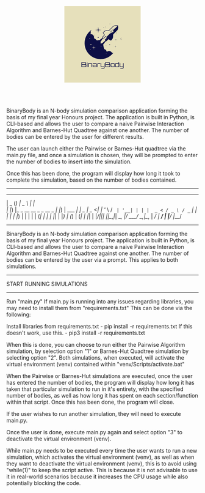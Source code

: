 <!-- <img src="/logos/BinaryBodyLogo.png" alt="BinaryBodyLogo" title="BinaryBodyLogo" style="width: 500px; height: 500px;"> -->

<p align = "center">
  <img src="/logos/BinaryBodyLogo.png" alt="BinaryBodyLogo" title="BinaryBodyLogo" style="width: 200px; height: 200px;">
</p>

<br><br>

<p>
  BinaryBody is an N-body simulation comparison application forming the basis of my final year Honours project.
  The application is built in Python, is CLI-based and allows the user to compare a naive Pairwise Interaction Algorithm and Barnes-Hut Quadtree against one another.
  The number of bodies can be entered by the user for different results.


  The user can launch either the Pairwise or Barnes-Hut quadtree via the main.py file, and once a simulation is chosen, they will be prompted to enter the number of bodies to insert into the simulation. 

  Once this has been done, the program will display how long it took to complete the simulation, based on the number of bodies contained.
</p>

<p>

**********************************************************

  ____  _                        ____            _       
 |  _ \(_)                      |  _ \          | |      
 | |_) |_ _ __   __ _ _ __ _   _| |_) | ___   __| |_   _ 
 |  _ <| | '_ \ / _` | '__| | | |  _ < / _ \ / _` | | | |
 | |_) | | | | | (_| | |  | |_| | |_) | (_) | (_| | |_| |
 |____/|_|_| |_|\__,_|_|   \__, |____/ \___/ \__,_|\__, |
                            __/ |                   __/ |
                           |___/                   |___/ 

**********************************************************

BinaryBody is an N-body simulation comparison application forming the basis of my final year Honours project.
The application is built in Python, is CLI-based and allows the user to compare a naive Pairwise Interaction Algorithm and Barnes-Hut Quadtree against one another.
The number of bodies can be entered by the user via a prompt. This applies to both simulations. 

**************************
START RUNNING SIMULATIONS
**************************
Run "main.py"
If main.py is running into any issues regarding libraries, you may need to install them from "requirements.txt"
This can be done via the following:

Install libraries from requirements.txt
	- pip install -r requirements.txt 
If this doesn't work, use this.
	- pip3 install -r requirements.txt
	
When this is done, you can choose to run either the Pairwise Algorithm simulation, by selection option "1" or Barnes-Hut Quadtree simulation by selecting option "2".
Both simulations, when executed, will activate the virtual environment (venv) contained within "venv/Scripts/activate.bat"

When the Pairwise or Barnes-Hut simulations are executed, once the user has entered the number of bodies, the program will display how long
it has taken that particular simulation to run in it's entirety, with the specified number of bodies, as well as how long it has spent on each section/function 
within that script. Once this has been done, the program will close. 

If the user wishes to run another simulation, they will need to execute main.py.

Once the user is done, execute main.py again and select option "3" to deactivate the virtual environment (venv). 

While main.py needs to be executed every time the user wants to run a new simulation, which activates the virtual environment (venv), as well as when 
they want to deactivate the virtual environment (venv), this is to avoid using "while(1)" to keep the script active. 
This is because it is not advisable to use it in real-world scenarios because it increases the CPU usage while also potentially blocking the code.
</p>
